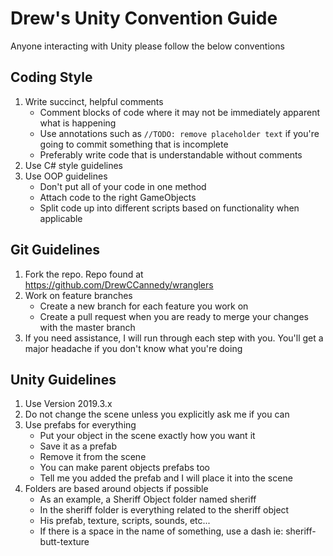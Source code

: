# Drew's Unity Convention Guide
Anyone interacting with Unity please follow the below conventions
## Coding Style
1. Write succinct, helpful comments
    - Comment blocks of code where it may not be immediately apparent what is happening
    - Use annotations such as `//TODO: remove placeholder text` if you're going to commit something that is incomplete
    - Preferably write code that is understandable without comments
2. Use C# style guidelines
3. Use OOP guidelines 
    - Don't put all of your code in one method
    - Attach code to the right GameObjects
    - Split code up into different scripts based on functionality when applicable
## Git Guidelines
1. Fork the repo. Repo found at https://github.com/DrewCCannedy/wranglers
2. Work on feature branches
    - Create a new branch for each feature you work on
    - Create a pull request when you are ready to merge your changes with the master branch
3. If you need assistance, I will run through each step with you. You'll get a major headache if you don't know what you're doing
## Unity Guidelines 
1. Use Version 2019.3.x
2. Do not change the scene unless you explicitly ask me if you can
3. Use prefabs for everything
    - Put your object in the scene exactly how you want it
    - Save it as a prefab
    - Remove it from the scene
    - You can make parent objects prefabs too
    - Tell me you added the prefab and I will place it into the scene
4. Folders are based around objects if possible
    - As an example, a Sheriff Object folder named sheriff
    - In the sheriff folder is everything related to the sheriff object
    - His prefab, texture, scripts, sounds, etc...
    - If there is a space in the name of something, use a dash ie: sheriff-butt-texture

